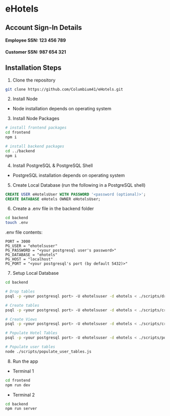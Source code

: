 # eHotels
## Account Sign-In Details
#### Employee SSN: 123 456 789
#### Customer SSN: 987 654 321

## Installation Steps
1. Clone the repository
```bash
git clone https://github.com/Columbium41/eHotels.git
```

2. Install Node
- Node installation depends on operating system

3. Install Node Packages
```bash
# install frontend packages
cd frontend
npm i

# install backend packages
cd ../backend
npm i
```

4. Install PostgreSQL & PostgreSQL Shell
- PostgreSQL installation depends on operating system

5. Create Local Database (run the following in a PostgreSQL shell)
```SQL
CREATE USER eHotelsUser WITH PASSWORD '<password (optional)>';
CREATE DATABASE eHotels OWNER eHotelsUser;
```

6. Create a .env file in the backend folder
```bash
cd backend
touch .env
```

.env file contents:
```env
PORT = 3000
PG_USER = "ehotelsuser"
PG_PASSWORD = "<your postgresql user's password>"
PG_DATABASE = "ehotels"
PG_HOST = "localhost"
PG_PORT = "<your postgresql's port (by default 5432)>"
```

7. Setup Local Database
```bash
cd backend

# Drop tables
psql -p <your postgresql port> -U ehotelsuser -d ehotels < ./scripts/drop_tables.sql

# Create tables
psql -p <your postgresql port> -U ehotelsuser -d ehotels < ./scripts/create_tables.sql

# Create Views
psql -p <your postgresql port> -U ehotelsuser -d ehotels < ./scripts/create_views.sql

# Populate Hotel Tables
psql -p <your postgresql port> -U ehotelsuser -d ehotels < ./scripts/populate_hotel_tables.sql

# Populate user tables
node ./scripts/populate_user_tables.js
```

8. Run the app
- Terminal 1
```bash
cd frontend
npm run dev
```

- Terminal 2
```bash
cd backend
npm run server
```
